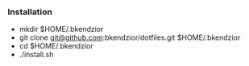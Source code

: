 ### Installation
  - mkdir $HOME/.bkendzior
  - git clone git@github.com:bkendzior/dotfiles.git $HOME/.bkendzior
  - cd $HOME/.bkendzior
  - ./install.sh
